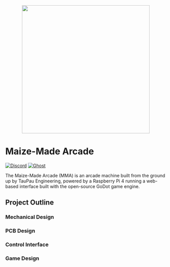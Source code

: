 <div align="center">
  <img src="https://materials.tpeng.cc/proj/mma/title-logo.png" width="400" height="auto" />
</div>

# Maize-Made Arcade

[![Discord](https://img.shields.io/discord/1080338019309060116.svg?logo=discord&style=flat-square&color=219779&logoColor=white&label=‎ )](https://discord.gg/uvv5CFp65X)
[![Ghost](https://img.shields.io/static/v1?style=flat-square&message=Blog%20Post&color=219779&logo=Ghost&logoColor=white&label=‎ )](https://logs.tpeng.cc/tag/maize-made-arcade)

The Maize-Made Arcade (MMA) is an arcade machine built from the ground up by TauPau Engineering, powered by a Raspberry Pi 4 running a web-based interface built with the open-source GoDot game engine.
## Project Outline
### Mechanical Design
### PCB Design
### Control Interface
### Game Design
